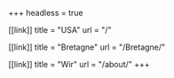 +++
headless = true

[[link]]
title = "USA"
url = "/"

[[link]]
title = "Bretagne"
url = "/Bretagne/"

[[link]]
title = "Wir"
url = "/about/"
+++
